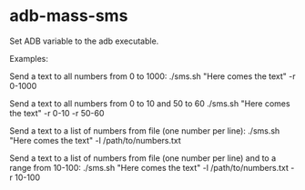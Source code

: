 adb-mass-sms
============
Set ADB variable to the adb executable.

Examples:

Send a text to all numbers from 0 to 1000:
./sms.sh "Here comes the text" -r 0-1000

Send a text to all numbers from 0 to 10 and 50 to 60
./sms.sh "Here comes the text" -r 0-10 -r 50-60

Send a text to a list of numbers from file (one number per line):
./sms.sh "Here comes the text" -l /path/to/numbers.txt

Send a text to a list of numbers from file (one number per line) and to a range from 10-100:
./sms.sh "Here comes the text" -l /path/to/numbers.txt -r 10-100



